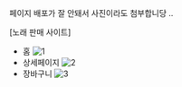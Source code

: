 페이지 배포가 잘 안돼서 사진이라도 첨부합니당 .. 

[노래 판매 사이트]
- 홈
![1](https://github.com/usory/music.github.io/assets/128775714/8db6772c-b044-4c09-b95b-22d4e5034d87)
- 상세페이지
![2](https://github.com/usory/music.github.io/assets/128775714/350d6d8b-cbe4-41cb-af0c-878439fbdd9f)
- 장바구니
![3](https://github.com/usory/music.github.io/assets/128775714/831f4320-b621-4602-996a-daccd3937e24)
